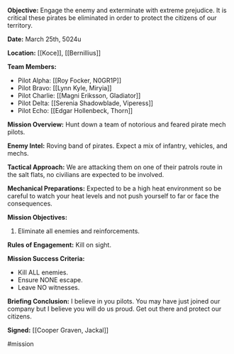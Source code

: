 **Objective:** Engage the enemy and exterminate with extreme prejudice. It is critical these pirates be eliminated in order to protect the citizens of our territory.

**Date:** March 25th, 5024u

**Location:** [[Koce]], [[Bernillius]]

**Team Members:**
- Pilot Alpha: [[Roy Focker, N0GR1P]]
- Pilot Bravo: [[Lynn Kyle, Miryia]]
- Pilot Charlie: [[Magni Eriksson, Gladiator]]
- Pilot Delta: [[Serenia Shadowblade, Viperess]]
- Pilot Echo: [[Edgar Hollenbeck, Thorn]]

**Mission Overview:** Hunt down a team of notorious and feared pirate mech pilots.

**Enemy Intel:** Roving band of pirates. Expect a mix of infantry, vehicles, and mechs.

**Tactical Approach:** We are attacking them on one of their patrols route in the salt flats, no civilians are expected to be involved. 

**Mechanical Preparations:** Expected to be a high heat environment so be careful to watch your heat levels and not push yourself to far or face the consequences.

**Mission Objectives:**
1. Eliminate all enemies and reinforcements.

**Rules of Engagement:** Kill on sight.

**Mission Success Criteria:**
- Kill ALL enemies.
- Ensure NONE escape.
- Leave NO witnesses.

**Briefing Conclusion:** I believe in you pilots. You may have just joined our company but I believe you will do us proud. Get out there and protect our citizens.

**Signed:** [[Cooper Graven, Jackal]]

#mission
